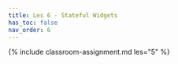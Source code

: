 ```yaml
---
title: Les 6 - Stateful Widgets
has_toc: false
nav_order: 6
---
```


{% include classroom-assignment.md les="5" %}
